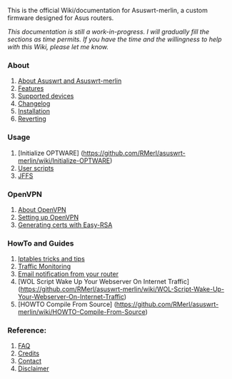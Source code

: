 This is the official Wiki/documentation for Asuswrt-merlin, a custom firmware designed for Asus routers.

_This documentation is still a work-in-progress.  I will gradually fill the sections as time permits._
_If you have the time and the willingness to help with this Wiki, please let me know._

### About
1. [About Asuswrt and Asuswrt-merlin](https://github.com/RMerl/asuswrt-merlin/wiki/About-Asuswrt/)
2. [Features](https://github.com/RMerl/asuswrt-merlin/wiki/Features)
3. [Supported devices](https://github.com/RMerl/asuswrt-merlin/wiki/Supported-Devices)
4. [Changelog](http://www.lostrealm.ca/asuswrt-merlin/changelog.txt)
4. [Installation](https://github.com/RMerl/asuswrt-merlin/wiki/Installation)
5. [Reverting](https://github.com/RMerl/asuswrt-merlin/wiki/Reverting/)

### Usage

1. [Initialize OPTWARE] (https://github.com/RMerl/asuswrt-merlin/wiki/Initialize-OPTWARE)
2. [User scripts](https://github.com/RMerl/asuswrt-merlin/wiki/User-scripts)
3. [JFFS](https://github.com/RMerl/asuswrt-merlin/wiki/JFFS)

### OpenVPN
1. [About OpenVPN](https://github.com/RMerl/asuswrt-merlin/wiki/About-OpenVPN)
2. [Setting up OpenVPN](https://github.com/RMerl/asuswrt-merlin/wiki/Configuring-OpenVPN)
3. [Generating certs with Easy-RSA](https://github.com/RMerl/asuswrt-merlin/wiki/Generating-OpenVPN-keys-using-Easy-RSA)

### HowTo and Guides
1. [Iptables tricks and tips](https://github.com/RMerl/asuswrt-merlin/wiki/Iptables-tips)
2. [Traffic Monitoring](https://github.com/RMerl/asuswrt-merlin/wiki/Traffic-Monitoring)
3. [Email notification from your router](https://github.com/RMerl/asuswrt-merlin/wiki/Sending-Email)
4. [WOL Script Wake Up Your Webserver On Internet Traffic] (https://github.com/RMerl/asuswrt-merlin/wiki/WOL-Script-Wake-Up-Your-Webserver-On-Internet-Traffic)
5. [HOWTO Compile From Source] (https://github.com/RMerl/asuswrt-merlin/wiki/HOWTO-Compile-From-Source)

### Reference:
1. [FAQ](https://github.com/RMerl/asuswrt-merlin/wiki/FAQ)
2. [Credits](https://github.com/RMerl/asuswrt-merlin/wiki/Credits/)
3. [Contact](https://github.com/RMerl/asuswrt-merlin/wiki/Contact/)
4. [Disclaimer](https://github.com/RMerl/asuswrt-merlin/wiki/Disclaimer/)